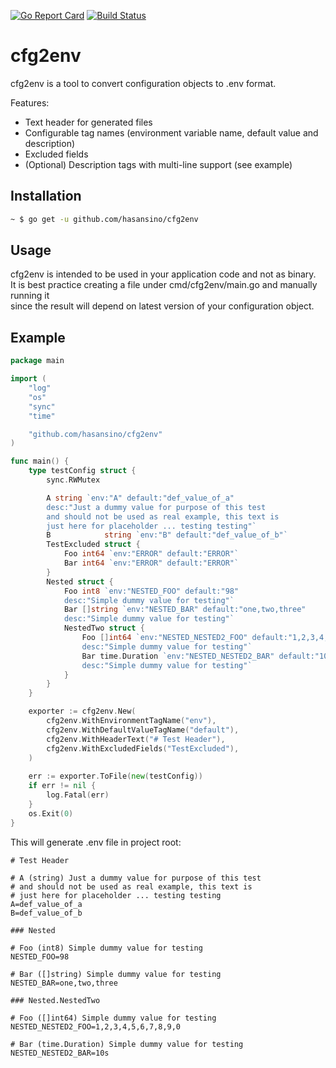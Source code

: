 [![Go Report Card](https://goreportcard.com/badge/github.com/hasansino/cfg2env)](https://goreportcard.com/report/github.com/hasansino/cfg2env)
[![Build Status](https://travis-ci.com/hasansino/cfg2env.svg?branch=master)](https://travis-ci.com/hasansino/cfg2env)

# cfg2env

cfg2env is a tool to convert configuration objects to .env format.  

Features:
* Text header for generated files
* Configurable tag names (environment variable name, default value and description)
* Excluded fields
* (Optional) Description tags with multi-line support (see example)

## Installation

```bash
~ $ go get -u github.com/hasansino/cfg2env
```

## Usage

cfg2env is intended to be used in your application code and not as binary.  
It is best practice creating a file under cmd/cfg2env/main.go and manually running it  
since the result will depend on latest version of your configuration object. 

## Example

```go
package main

import (
	"log"
	"os"
	"sync"
	"time"

	"github.com/hasansino/cfg2env"
)

func main() {
	type testConfig struct {
		sync.RWMutex

		A string `env:"A" default:"def_value_of_a"
        desc:"Just a dummy value for purpose of this test
        and should not be used as real example, this text is 
        just here for placeholder ... testing testing"`
		B            string `env:"B" default:"def_value_of_b"`
		TestExcluded struct {
			Foo int64 `env:"ERROR" default:"ERROR"`
			Bar int64 `env:"ERROR" default:"ERROR"`
		}
		Nested struct {
			Foo int8 `env:"NESTED_FOO" default:"98"
            desc:"Simple dummy value for testing"`
			Bar []string `env:"NESTED_BAR" default:"one,two,three"
            desc:"Simple dummy value for testing"`
			NestedTwo struct {
				Foo []int64 `env:"NESTED_NESTED2_FOO" default:"1,2,3,4,5,6,7,8,9,0"
                desc:"Simple dummy value for testing"`
				Bar time.Duration `env:"NESTED_NESTED2_BAR" default:"10s"
                desc:"Simple dummy value for testing"`
			}
		}
	}

	exporter := cfg2env.New(
		cfg2env.WithEnvironmentTagName("env"),
		cfg2env.WithDefaultValueTagName("default"),
		cfg2env.WithHeaderText("# Test Header"),
		cfg2env.WithExcludedFields("TestExcluded"),
	)
	
	err := exporter.ToFile(new(testConfig))
	if err != nil {
		log.Fatal(err)
	}
	os.Exit(0)
}
```

This will generate .env file in project root:

```dotenv
# Test Header

# A (string) Just a dummy value for purpose of this test
# and should not be used as real example, this text is 
# just here for placeholder ... testing testing
A=def_value_of_a
B=def_value_of_b

### Nested

# Foo (int8) Simple dummy value for testing
NESTED_FOO=98

# Bar ([]string) Simple dummy value for testing
NESTED_BAR=one,two,three

### Nested.NestedTwo

# Foo ([]int64) Simple dummy value for testing
NESTED_NESTED2_FOO=1,2,3,4,5,6,7,8,9,0

# Bar (time.Duration) Simple dummy value for testing
NESTED_NESTED2_BAR=10s

```

